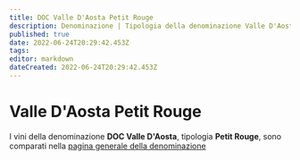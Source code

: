 ```yaml
---
title: DOC Valle D'Aosta Petit Rouge
description: Denominazione | Tipologia della denominazione Valle D'Aosta
published: true
date: 2022-06-24T20:29:42.453Z
tags: 
editor: markdown
dateCreated: 2022-06-24T20:29:42.453Z
---
```


# Valle D'Aosta Petit Rouge
I vini della denominazione **DOC Valle D'Aosta**, tipologia **Petit Rouge**, sono comparati nella [pagina generale della denominazione](/denominazioni/Italia/Valle-D-Aosta/DOC-Valle-D-Aosta)